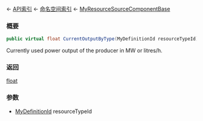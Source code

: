 ← [API索引](Api-Index) ← [命名空间索引](Namespace-Index) ← [MyResourceSourceComponentBase](VRage.Game.Components.MyResourceSourceComponentBase)

### 概要

```csharp
public virtual float CurrentOutputByType(MyDefinitionId resourceTypeId)
```

Currently used power output of the producer in MW or litres/h.

### 返回

[float](https://docs.microsoft.com/en-us/dotnet/api/System.Single?view=netframework-4.6)

### 参数

* [MyDefinitionId](VRage.Game.MyDefinitionId) resourceTypeId
